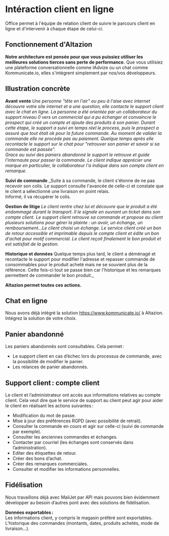 # Intéraction client en ligne
Office permet à l'équipe de relation client de suivre le parcours client en ligne et d'intervenir à chaque étape de celui-ci. 

## Fonctionnement d'Altazion
**Notre architecture est pensée pour que vous puissiez utiliser les meilleures solutions tierces sans perte de performance.**
Que vous utilisiez une plateforme conversationnelle comme IAdvize ou un chat comme Kommunicate.io, elles s'intègrent simplement par nos/vos développeurs.

## Illustration concrète

**Avant vente**
_Une personne "tête en l'air" ou peu à l'aise avec internet découvre votre site internet et a une question, elle contacte le support client avec le chat en ligne. 
La personne a été orientée par un collaborateur du support niveau 0 vers un commercial qui a pu échanger et convaincre le prospect qui créé un compte et ajoute des produits à son panier. Durant cette étape, le support a suivi en temps réel le process, puis le prospect a assuré que tout était ok pour la future commande. 
Au moment de valider la commande elle ne procède pas au paiement. Quelque temps après elle recontacte le support sur le chat pour "retrouver son panier et savoir si sa commande est passée".  
Grace au suivi des paniers abandonné le support le retrouve et guide l'internaute pour passer la commande. Le client indique apprécier une marque en particulier, le collaborateur l'a indiqué dans son compte client en remarque._ 

**Suivi de commande**
_Suite à sa commande, le client s'étonne de ne pas recevoir son colis. Le support consulte l'avancée de celle-ci et constate que le client a sélectionné une livraison en point relais.  
Informé, il va récupérer le colis. 

**Gestion de litige**
_Le client rentre chez lui et découvre que le produit a été endommagé durant le transport. Il le signale en ouvrant un ticket dans son compte client.
Le support client retrouve sa commande et propose au client plusieurs solutions pour gérer la plainte : un avoir, un échange, un remboursement...Le client choisi un échange. Le service client créé un bon de retour accessible et imprimable depuis le compte client et édite un bon d'achat pour motif commercial. Le client reçoit finalement le bon produit et est satisfait de la gestion._

**Historique et données**
Quelque temps plus tard, le client a déménagé et recontacte le support pour modifier l'adresse et repasser commande de consommables pour le produit acheté mais ne se souvient plus de la référence. 
Cette fois-ci tout se passe bien car l'historique et les remarques permettent de commander le bon produit._

**Altazion permet toutes ces actions.**

## Chat en ligne 

Nous avons déjà intégré la solution https://www.kommunicate.io/ à Altazion. 
Intégrez la solution de votre choix.

## Panier abandonné

Les paniers abandonnés sont consultables. Cela permet :  
- Le support client en cas d’échec lors du processus de commande, avec la possibilité de modifier le panier.  
- Les relances de panier abandonnés.  

## Support client : compte client 

Le client et l’administrateur ont accès aux informations relatives au compte client.
Cela veut dire que le service de support au client peut agir pour aider le client en réalisant les actions suivantes :  
- Modification du mot de passe. 
- Mise à jour des préférences RGPD (avec possibilité de retrait). 
- Consulter la commande en cours et agir sur celle-ci (suivi de commande par exemple). 
- Consulter les anciennes commandes et échanges. 
- Contacter par courriel (les échanges sont conservés dans l’administration). 
- Editer des étiquettes de retour. 
- Créer des bons d’achat. 
- Créer des remarques commerciales. 
- Consulter et modifier les informations personnelles. 

## Fidélisation 

Nous travaillons déjà avec MailJet par API mais pouvons bien évidemment développer au besoin d’autres pont avec des solutions de fidélisation.  

**Données exportables :**  
Les informations client, y compris le magasin préféré sont exportables. 
L’historique des commandes (montants, dates, produits achetés, mode de livraison…). 